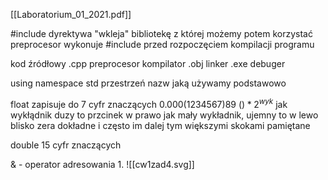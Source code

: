 [[Laboratorium_01_2021.pdf]]

\#include dyrektywa "wkleja" bibliotekę z której możemy potem korzystać
preprocesor wykonuje \#include przed rozpoczęciem kompilacji programu

kod źródłowy .cpp
preprocesor
kompilator .obj
linker .exe
debuger

using namespace std przestrzeń nazw jaką używamy podstawowo

float zapisuje do 7 cyfr znaczących
0.000(1234567)89
$()*2^{wyk}$
jak wykłądnik duzy to przcinek w prawo
jak mały wykładnik, ujemny to w lewo
blisko zera dokładne i często im dalej tym większymi skokami pamiętane

double 15 cyfr znaczących 

& - operator adresowania
1. 
   ![[cw1zad4.svg]]